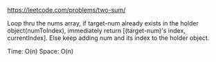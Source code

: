 https://leetcode.com/problems/two-sum/

Loop thru the nums array, if target-num already exists in the holder object(numToIndex), immediately return [(target-num)'s index, currentIndex]. Else keep adding num and its index to the holder object.

Time: O(n)
Space: O(n)
